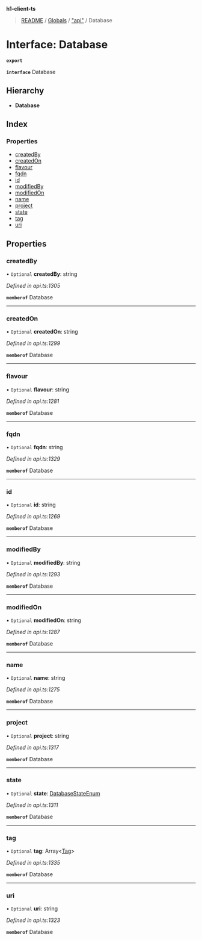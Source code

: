 **h1-client-ts**

> [README](../README.md) / [Globals](../globals.md) / ["api"](../modules/_api_.md) / Database

# Interface: Database

**`export`** 

**`interface`** Database

## Hierarchy

* **Database**

## Index

### Properties

* [createdBy](_api_.database.md#createdby)
* [createdOn](_api_.database.md#createdon)
* [flavour](_api_.database.md#flavour)
* [fqdn](_api_.database.md#fqdn)
* [id](_api_.database.md#id)
* [modifiedBy](_api_.database.md#modifiedby)
* [modifiedOn](_api_.database.md#modifiedon)
* [name](_api_.database.md#name)
* [project](_api_.database.md#project)
* [state](_api_.database.md#state)
* [tag](_api_.database.md#tag)
* [uri](_api_.database.md#uri)

## Properties

### createdBy

• `Optional` **createdBy**: string

*Defined in api.ts:1305*

**`memberof`** Database

___

### createdOn

• `Optional` **createdOn**: string

*Defined in api.ts:1299*

**`memberof`** Database

___

### flavour

• `Optional` **flavour**: string

*Defined in api.ts:1281*

**`memberof`** Database

___

### fqdn

• `Optional` **fqdn**: string

*Defined in api.ts:1329*

**`memberof`** Database

___

### id

• `Optional` **id**: string

*Defined in api.ts:1269*

**`memberof`** Database

___

### modifiedBy

• `Optional` **modifiedBy**: string

*Defined in api.ts:1293*

**`memberof`** Database

___

### modifiedOn

• `Optional` **modifiedOn**: string

*Defined in api.ts:1287*

**`memberof`** Database

___

### name

• `Optional` **name**: string

*Defined in api.ts:1275*

**`memberof`** Database

___

### project

• `Optional` **project**: string

*Defined in api.ts:1317*

**`memberof`** Database

___

### state

• `Optional` **state**: [DatabaseStateEnum](../enums/_api_.databasestateenum.md)

*Defined in api.ts:1311*

**`memberof`** Database

___

### tag

• `Optional` **tag**: Array\<[Tag](_api_.tag.md)>

*Defined in api.ts:1335*

**`memberof`** Database

___

### uri

• `Optional` **uri**: string

*Defined in api.ts:1323*

**`memberof`** Database
